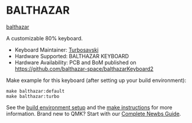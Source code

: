 # BALTHAZAR

[balthazar](https://balthazar.space/wiki/Keyboard#/media/File:Key_solderedon.png)

A customizable 80% keyboard.

* Keyboard Maintainer: [Turbosavski](https://github.com/Turbosavski)
* Hardware Supported: BALTHAZAR KEYBOARD
* Hardware Availability: PCB and BoM published on https://github.com/balthazar-space/balthazarKeyboard2

Make example for this keyboard (after setting up your build environment):

    make balthazar:default
    make balthazar:turbo

See the [build environment setup](https://docs.qmk.fm/#/getting_started_build_tools) and the [make instructions](https://docs.qmk.fm/#/getting_started_make_guide) for more information. Brand new to QMK? Start with our [Complete Newbs Guide](https://docs.qmk.fm/#/newbs).
